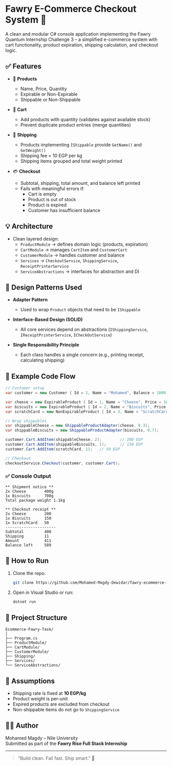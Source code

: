 # Fawry E-Commerce Checkout System 🛒

A clean and modular C# console application implementing the Fawry Quantum Internship Challenge 3 – a simplified e-commerce system with cart functionality, product expiration, shipping calculation, and checkout logic.

## ✅ Features

- 🧾 **Products**
  - Name, Price, Quantity
  - Expirable or Non-Expirable
  - Shippable or Non-Shippable

- 🛒 **Cart**
  - Add products with quantity (validates against available stock)
  - Prevent duplicate product entries (merge quantities)

- 🚚 **Shipping**
  - Products implementing `IShippable` provide `GetName()` and `GetWeight()`
  - Shipping fee = 10 EGP per kg
  - Shipping items grouped and total weight printed

- 💳 **Checkout**
  - Subtotal, shipping, total amount, and balance left printed
  - Fails with meaningful errors if:
    - Cart is empty
    - Product is out of stock
    - Product is expired
    - Customer has insufficient balance

## 💡 Architecture

- Clean layered design:
  - `ProductModule` → defines domain logic (products, expiration)
  - `CartModule` → manages `CartItem` and `CustomerCart`
  - `CustomerModule` → handles customer and balance
  - `Services` → `CheckoutService`, `ShippingService`, `ReceiptPrinterService`
  - `ServiceAbstractions` → interfaces for abstraction and DI

## 🧠 Design Patterns Used

- **Adapter Pattern**  
  - Used to wrap `Product` objects that need to be `IShippable`

- **Interface-Based Design (SOLID)**  
  - All core services depend on abstractions (`IShippingService`, `IReceiptPrinterService`, `ICheckOutService`)

- **Single Responsibility Principle**  
  - Each class handles a single concern (e.g., printing receipt, calculating shipping)

## 🧪 Example Code Flow

```csharp
// Customer setup
var customer = new Customer { Id = 1, Name = "Mohamed", Balance = 1000 };

var cheese = new ExpirableProduct { Id = 1, Name = "Cheese", Price = 100, Quantity = 5, ExpiryDate = DateTime.Now.AddDays(2) };
var biscuits = new ExpirableProduct { Id = 2, Name = "Biscuits", Price = 150, Quantity = 5, ExpiryDate = DateTime.Now.AddDays(5) };
var scratchCard = new NonExpirableProduct { Id = 3, Name = "ScratchCard", Price = 50, Quantity = 10 };

// Wrap shippables
var shippableCheese = new ShippableProductAdapter(cheese, 0.3);
var shippableBiscuits = new ShippableProductAdapter(biscuits, 0.7);

customer.Cart.AddItem(shippableCheese, 2);        // 200 EGP
customer.Cart.AddItem(shippableBiscuits, 1);      // 150 EGP
customer.Cart.AddItem(scratchCard, 1);   // 50 EGP

// Checkout
checkoutService.Checkout(customer, customer.Cart);

```

### ✅ Console Output

```
** Shipment notice **
2x Cheese        400g
1x Biscuits      700g
Total package weight 1.1kg

** Checkout receipt **
2x Cheese        200
1x Biscuits      150
1x ScratchCard   50
----------------------
Subtotal         400
Shipping         11
Amount           411
Balance left     589
```

## 🚀 How to Run

1. Clone the repo:
   ```bash
   git clone https://github.com/Mohamed-Magdy-Dewidar/fawry-ecommerce-task
   ```

2. Open in Visual Studio or run:
   ```bash
   dotnet run
   ```

## 📁 Project Structure

```
Ecommerce-Fawry-Task/
│
├── Program.cs
├── ProductModule/
├── CartModule/
├── CustomerModule/
├── Shipping/
├── Services/
└── ServiceAbstractions/
```

## 📌 Assumptions

- Shipping rate is fixed at **10 EGP/kg**
- Product weight is per-unit
- Expired products are excluded from checkout
- Non-shippable items do not go to `ShippingService`

## 👨‍💻 Author

Mohamed Magdy – Nile University  
Submitted as part of the **Fawry Rise Full Stack Internship**

---

> “Build clean. Fail fast. Ship smart.” 💼
